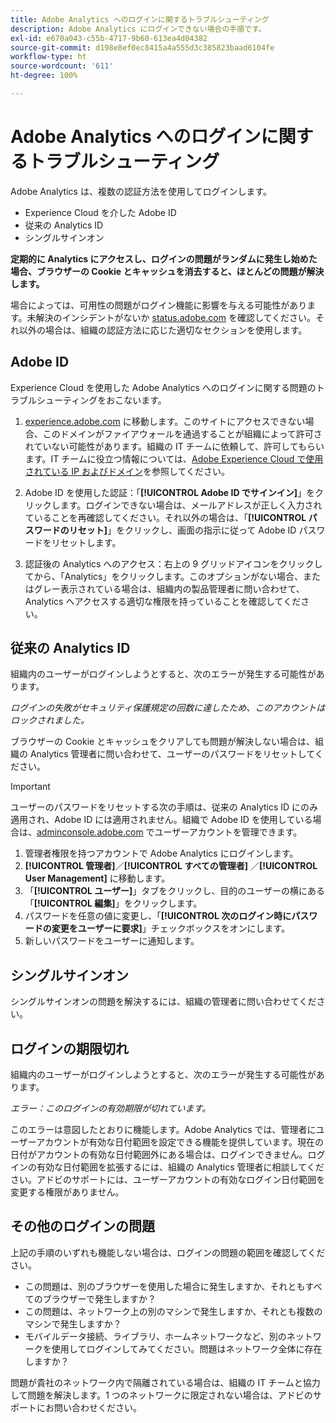 ```yaml
---
title: Adobe Analytics へのログインに関するトラブルシューティング
description: Adobe Analytics にログインできない場合の手順です。
exl-id: e670a043-c55b-4717-9b60-613ea4d04382
source-git-commit: d198e8ef0ec8415a4a555d3c385823baad6104fe
workflow-type: ht
source-wordcount: '611'
ht-degree: 100%

---
```


# Adobe Analytics へのログインに関するトラブルシューティング

Adobe Analytics は、複数の認証方法を使用してログインします。

* Experience Cloud を介した Adobe ID
* 従来の Analytics ID
* シングルサインオン

**定期的に Analytics にアクセスし、ログインの問題がランダムに発生し始めた場合、ブラウザーの Cookie とキャッシュを消去すると、ほとんどの問題が解決します。**

場合によっては、可用性の問題がログイン機能に影響を与える可能性があります。未解決のインシデントがないか [status.adobe.com](https://status.adobe.com) を確認してください。それ以外の場合は、組織の認証方法に応じた適切なセクションを使用します。

## Adobe ID

Experience Cloud を使用した Adobe Analytics へのログインに関する問題のトラブルシューティングをおこないます。

1. [experience.adobe.com](https://experience.adobe.com) に移動します。このサイトにアクセスできない場合、このドメインがファイアウォールを通過することが組織によって許可されていない可能性があります。組織の IT チームに依頼して、許可してもらいます。IT チームに役立つ情報については、[Adobe Experience Cloud で使用されている IP およびドメイン](https://helpx.adobe.com/jp/analytics/kb/adobe-ip-addresses.html)を参照してください。

2. Adobe ID を使用した認証：「**[!UICONTROL Adobe ID でサインイン]**」をクリックします。ログインできない場合は、メールアドレスが正しく入力されていることを再確認してください。それ以外の場合は、「**[!UICONTROL パスワードのリセット]**」をクリックし、画面の指示に従って Adobe ID パスワードをリセットします。

3. 認証後の Analytics へのアクセス：右上の 9 グリッドアイコンをクリックしてから、「Analytics」をクリックします。このオプションがない場合、またはグレー表示されている場合は、組織内の製品管理者に問い合わせて、Analytics へアクセスする適切な権限を持っていることを確認してください。

## 従来の Analytics ID

組織内のユーザーがログインしようとすると、次のエラーが発生する可能性があります。

*ログインの失敗がセキュリティ保護規定の回数に達したため、このアカウントはロックされました。*

ブラウザーの Cookie とキャッシュをクリアしても問題が解決しない場合は、組織の Analytics 管理者に問い合わせて、ユーザーのパスワードをリセットしてください。

>[!IMPORTANT]
>
>ユーザーのパスワードをリセットする次の手順は、従来の Analytics ID にのみ適用され、Adobe ID には適用されません。組織で Adobe ID を使用している場合は、[adminconsole.adobe.com](https://adminconsole.adobe.com) でユーザーアカウントを管理できます。

1. 管理者権限を持つアカウントで Adobe Analytics にログインします。
2. **[!UICONTROL 管理者]**／**[!UICONTROL すべての管理者]** ／**[!UICONTROL User Management]** に移動します。
3. 「**[!UICONTROL ユーザー]**」タブをクリックし、目的のユーザーの横にある「**[!UICONTROL 編集]**」をクリックします。
4. パスワードを任意の値に変更し、「**[!UICONTROL 次のログイン時にパスワードの変更をユーザーに要求]**」チェックボックスをオンにします。
5. 新しいパスワードをユーザーに通知します。

## シングルサインオン

シングルサインオンの問題を解決するには、組織の管理者に問い合わせてください。

## ログインの期限切れ

組織内のユーザーがログインしようとすると、次のエラーが発生する可能性があります。

*エラー：このログインの有効期限が切れています。*

このエラーは意図したとおりに機能します。Adobe Analytics では、管理者にユーザーアカウントが有効な日付範囲を設定できる機能を提供しています。現在の日付がアカウントの有効な日付範囲外にある場合は、ログインできません。ログインの有効な日付範囲を拡張するには、組織の Analytics 管理者に相談してください。アドビのサポートには、ユーザーアカウントの有効なログイン日付範囲を変更する権限がありません。

## その他のログインの問題

上記の手順のいずれも機能しない場合は、ログインの問題の範囲を確認してください。

* この問題は、別のブラウザーを使用した場合に発生しますか、それともすべてのブラウザーで発生しますか？
* この問題は、ネットワーク上の別のマシンで発生しますか、それとも複数のマシンで発生しますか？
* モバイルデータ接続、ライブラリ、ホームネットワークなど、別のネットワークを使用してログインしてみてください。問題はネットワーク全体に存在しますか？

問題が貴社のネットワーク内で隔離されている場合は、組織の IT チームと協力して問題を解決します。1 つのネットワークに限定されない場合は、アドビのサポートにお問い合わせください。
